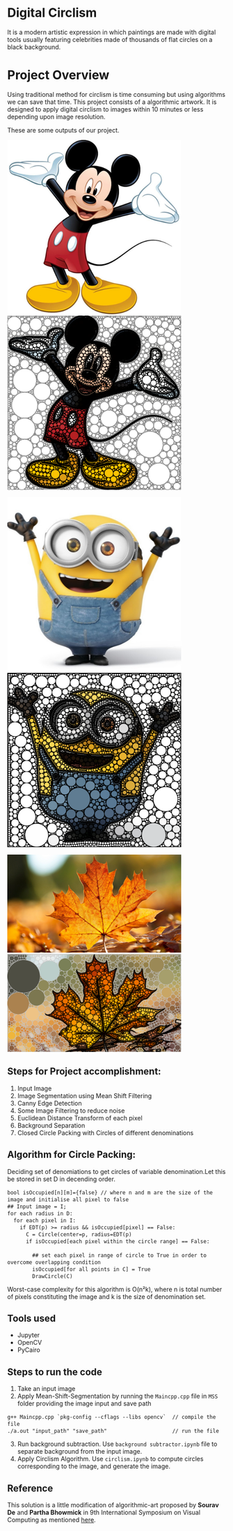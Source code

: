 # Digital Circlism
It is a modern artistic expression in which paintings are made with digital tools usually featuring celebrities made of thousands of flat circles on a black background.
# Project Overview
Using traditional method for circlism is time consuming but using algorithms we can save that time.
This project consists of a algorithmic artwork. It is designed to apply digital circlism to images within 10 minutes or less depending upon image resolution.

These are some outputs of our project.

<img src="./images/input/cart.jpg" width="400px"><img src="./images/output/cartoon_out.png"  width="400px">

<img src="./images/input/minion.jpg"  width="400px"><img src="./images/output/minion_out.png"  width="400px">

<img src="./images/input/leaf.jpg"  width="400px"><img src="./images/output/leaf_out.png"  width="400px">

## Steps for Project accomplishment:

1. Input Image
2. Image Segmentation using Mean Shift Filtering
3. Canny Edge Detection
4. Some Image Filtering to reduce noise
5. Euclidean Distance Transform of each pixel
6. Background Separation 
7. Closed Circle Packing with Circles of different denominations

## Algorithm for Circle Packing:
Deciding set of denomiations to get circles of variable denomination.Let this be stored in set D in decending order.
```
bool isOccupied[n][m]={false} // where n and m are the size of the image and initialise all pixel to false
## Input image = I;
for each radius in D:
  for each pixel in I:
    if EDT(p) >= radius && isOccupied[pixel] == False:
      C = Circle(center=p, radius=EDT(p)
      if isOccupied[each pixel within the circle range] == False:
      
        ## set each pixel in range of circle to True in order to overcome overlapping condition
        isOccupied[for all points in C] = True
        DrawCircle(C)
```
Worst-case complexity for this algorithm is O(n²k), where n is total number of pixels constituting the image and k is the size of denomination set.

## Tools used
- Jupyter
- OpenCV
- PyCairo

## Steps to run the code
1. Take an input image
2. Apply Mean-Shift-Segmentation by running the `Maincpp.cpp` file in `MSS` folder providing the image input and save path
```
g++ Maincpp.cpp `pkg-config --cflags --libs opencv`  // compile the file
./a.out "input_path" "save_path"                     // run the file
```
3. Run background subtraction.
Use `background subtractor.ipynb` file to separate background from the input image.
4. Apply Circlism Algorithm.
Use `circlism.ipynb` to compute circles corresponding to the image, and generate the image.

## Reference
This solution is a little modification of algorithmic-art proposed by <b>Sourav De</b> and <b>Partha Bhowmick</b> in 9th International Symposium on Visual Computing as mentioned [here](http://cse.iitkgp.ac.in/~pb/research/circlism/).
